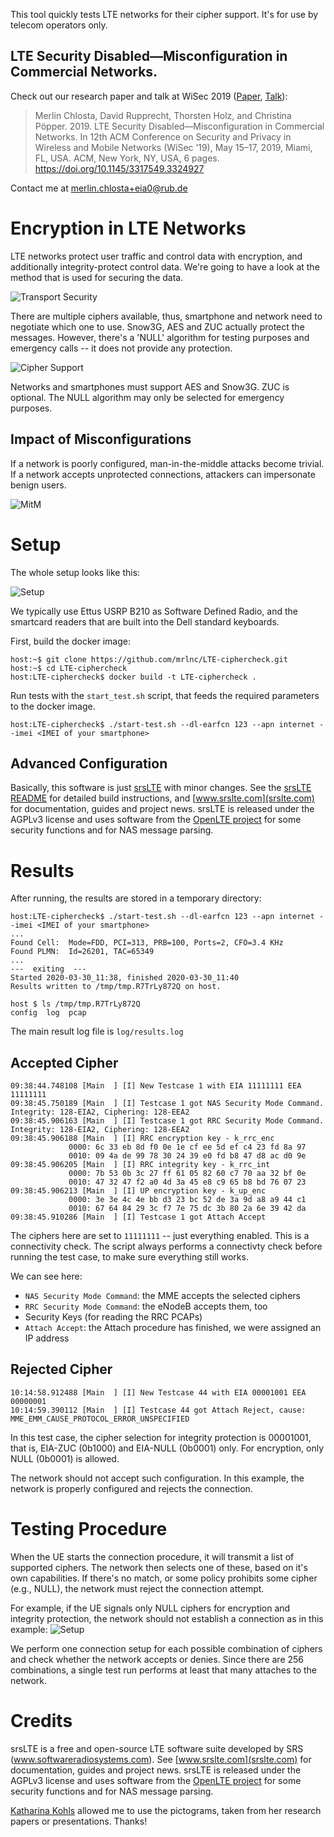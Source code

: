 This tool quickly tests LTE networks for their cipher support. It's for use by telecom operators only.

## LTE Security Disabled—Misconfiguration in Commercial Networks.

Check out our research paper and talk at WiSec 2019 ([Paper](./img/wisec19-final123.pdf), [Talk](./img/WiSec19-LTE_Security_Disabled.pdf)):
> Merlin Chlosta, David Rupprecht, Thorsten Holz, and Christina Pöpper. 2019. LTE Security Disabled—Misconfiguration in Commercial Networks. In 12th ACM Conference on Security and Privacy in Wireless and Mobile Networks (WiSec ’19), May 15–17, 2019, Miami, FL, USA. ACM, New York, NY, USA, 6 pages. https://doi.org/10.1145/3317549.3324927

Contact me at [merlin.chlosta+eia0@rub.de](merlin.chlosta+eia0@rub.de)

# Encryption in LTE Networks

LTE networks protect user traffic and control data with encryption, and additionally integrity-protect control data. We're going to have a look at the method that is used for securing the data.

![Transport Security](./img/transport_security.png)

There are multiple ciphers available, thus, smartphone and network need to negotiate which one to use. Snow3G, AES and ZUC actually protect the messages. However, there's a 'NULL' algorithm for testing purposes and emergency calls -- it does not provide any protection.

![Cipher Support](./img/cipher_support.png)

Networks and smartphones must support AES and Snow3G. ZUC is optional. The NULL algorithm may only be selected for emergency purposes.

## Impact of Misconfigurations

If a network is poorly configured, man-in-the-middle attacks become trivial. If a network accepts unprotected connections, attackers can impersonate benign users.

![MitM](./img/mitm.png)

# Setup

The whole setup looks like this:

![Setup](./img/system_overview.png)

We typically use Ettus USRP B210 as Software Defined Radio, and the smartcard readers that are built into the Dell standard keyboards.

First, build the docker image:
```console
host:~$ git clone https://github.com/mrlnc/LTE-ciphercheck.git
host:~$ cd LTE-ciphercheck
host:LTE-ciphercheck$ docker build -t LTE-ciphercheck .
```

Run tests with the `start_test.sh` script, that feeds the required parameters to the docker image.

```
host:LTE-ciphercheck$ ./start-test.sh --dl-earfcn 123 --apn internet --imei <IMEI of your smartphone>
```

## Advanced Configuration

Basically, this software is just [srsLTE](https://github.com/srsLTE/srsLTE) with minor changes. See the [srsLTE README](https://github.com/srsLTE/srsLTE/blob/master/README.md) for detailed build instructions, and [www.srslte.com](srslte.com) for documentation, guides and project news. srsLTE is released under the AGPLv3 license and uses software from the [OpenLTE project](http://sourceforge.net/projects/openlte) for some security functions and for NAS message parsing.

# Results

After running, the results are stored in a temporary directory:
```
host:LTE-ciphercheck$ ./start-test.sh --dl-earfcn 123 --apn internet --imei <IMEI of your smartphone>
...
Found Cell:  Mode=FDD, PCI=313, PRB=100, Ports=2, CFO=3.4 KHz
Found PLMN:  Id=26201, TAC=65349
...
---  exiting  ---
Started 2020-03-30_11:38, finished 2020-03-30_11:40
Results written to /tmp/tmp.R7TrLy872Q on host.
```

```
host $ ls /tmp/tmp.R7TrLy872Q
config  log  pcap
```

The main result log file is `log/results.log`

## Accepted Cipher

```
09:38:44.748108 [Main  ] [I] New Testcase 1 with EIA 11111111 EEA 11111111
09:38:45.750189 [Main  ] [I] Testcase 1 got NAS Security Mode Command. Integrity: 128-EIA2, Ciphering: 128-EEA2
09:38:45.906163 [Main  ] [I] Testcase 1 got RRC Security Mode Command. Integrity: 128-EIA2, Ciphering: 128-EEA2
09:38:45.906188 [Main  ] [I] RRC encryption key - k_rrc_enc
             0000: 6c 33 eb 8d f0 0e 1e cf ee 5d ef c4 23 fd 8a 97
             0010: 09 4a de 99 78 30 24 39 e0 fd b8 47 d8 ac d0 9e
09:38:45.906205 [Main  ] [I] RRC integrity key - k_rrc_int
             0000: 7b 53 0b 3c 27 ff 61 05 82 60 c7 70 aa 32 bf 0e
             0010: 47 32 47 f2 a0 4d 3a 45 e8 c9 65 b8 bd 76 07 23
09:38:45.906213 [Main  ] [I] UP encryption key - k_up_enc
             0000: 3e 3e 4c 4e bb d3 23 bc 52 de 3a 9d a8 a9 44 c1
             0010: 67 64 84 29 3c f7 7e 75 dc 3b 80 2a 6e 39 42 da
09:38:45.910286 [Main  ] [I] Testcase 1 got Attach Accept
```

The ciphers here are set to `11111111` -- just everything enabled. This is a connectivity check. The script always performs a connectivty check before running the test case, to make sure everything still works.

We can see here:
* `NAS Security Mode Command`: the MME accepts the selected ciphers
* `RRC Security Mode Command`: the eNodeB accepts them, too
* Security Keys (for reading the RRC PCAPs)
* `Attach Accept`: the Attach procedure has finished, we were assigned an IP address

## Rejected Cipher

```
10:14:58.912488 [Main  ] [I] New Testcase 44 with EIA 00001001 EEA 00000001
10:14:59.390112 [Main  ] [I] Testcase 44 got Attach Reject, cause: MME_EMM_CAUSE_PROTOCOL_ERROR_UNSPECIFIED
```

In this test case, the cipher selection for integrity protection is 00001001, that is, EIA-ZUC (0b1000) and EIA-NULL (0b0001) only. For encryption, only NULL (0b0001) is allowed.

The network should not accept such configuration. In this example, the network is properly configured and rejects the connection.

# Testing Procedure

When the UE starts the connection procedure, it will transmit a list of supported ciphers. The network then selects one of these, based on it's own capabilities. If there's no match, or some policy prohibits some cipher (e.g., NULL), the network must reject the connection attempt.

For example, if the UE signals only NULL ciphers for encryption and integrity protection, the network should not establish a connection as in this example:
![Setup](./img/test_procedure.png)

We perform one connection setup for each possible combination of ciphers and check whether the network accepts or denies. Since there are 256 combinations, a single test run performs at least that many attaches to the network.

# Credits

srsLTE is a free and open-source LTE software suite developed by SRS (www.softwareradiosystems.com). See [www.srslte.com](srslte.com) for documentation, guides and project news. srsLTE is released under the AGPLv3 license and uses software from the [OpenLTE project](http://sourceforge.net/projects/openlte) for some security functions and for NAS message parsing.

[Katharina Kohls](https://kkohls.org) allowed me to use the pictograms, taken from her research papers or presentations. Thanks!
